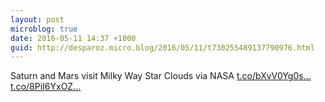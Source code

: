 ```yaml
---
layout: post
microblog: true
date: 2016-05-11 14:37 +1000
guid: http://desparoz.micro.blog/2016/05/11/t730255489137790976.html
---
```

Saturn and Mars visit Milky Way Star Clouds   via NASA [t.co/bXvV0Yg0s...](https://t.co/bXvV0Yg0s4) [t.co/8PiI6YxOZ...](https://t.co/8PiI6YxOZh)
